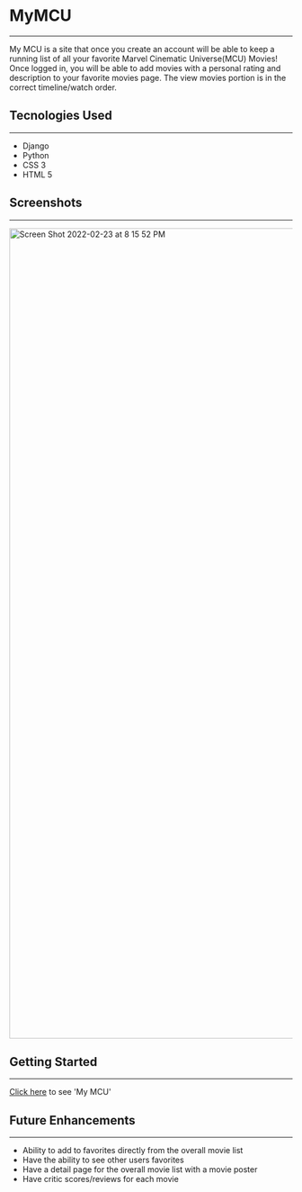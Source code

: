 # MyMCU

<hr />

<p>My MCU is a site that once you create an account will be able to keep a running list of all your favorite Marvel Cinematic Universe(MCU) Movies! Once logged in, you will be able to add movies with a personal rating and description to your favorite movies page. The view movies portion is in the correct timeline/watch order.</p>

<h2>Tecnologies Used</h2>

<hr />

<ul>
  <li>Django</li>
  <li>Python</li>
  <li>CSS 3</li>
  <li>HTML 5</li>
 </ul>
 
 <h2>Screenshots</h2>
 
 <hr />
 
<img width="1440" alt="Screen Shot 2022-02-23 at 8 15 52 PM" src="https://user-images.githubusercontent.com/94932808/155444580-460ee7dc-0c0b-4a44-8250-b508dd555483.png">
 
 <h2>Getting Started</h2>
 
 <hr />
 
 <p><a href="https://mymcu.herokuapp.com">Click here</a> to see 'My MCU'</p>
 
 <h2>Future Enhancements</h2>
 
 <hr />
 
 <ul>
  <li>Ability to add to favorites directly from the overall movie list</li>
  <li>Have the ability to see other users favorites</li>
  <li>Have a detail page for the overall movie list with a movie poster</li>
  <li>Have critic scores/reviews for each movie</li>
 </ul>
